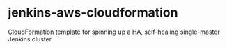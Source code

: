 # jenkins-aws-cloudformation
CloudFormation template for spinning up a HA, self-healing single-master Jenkins cluster 
